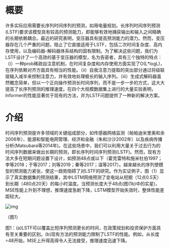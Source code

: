# **概要**

许多实际应用需要长序列时间序列的预测，如用电量规划。长序列时间序列预测(LSTF)要求该模型具有较高的预测能力，即能够有效地捕获输出和输入之间精确的长期依赖耦合。最近的研究表明，变压器具有提高预测能力的潜力。然而，变压器存在几个严重的问题，阻止了它直接适用于LSTF，包括二次时间复杂度、高内存使用，以及编码器-解码器体系结构的固有限制。为了解决这些问题，我们为LSTF设计了一个高效的基于变压器的模型，名为告密者，具有三个独特的特点：（i）一种prob稀疏自注意机制，在时间复杂度和内存使用方面实现了O(L*logL)，在序列依赖对齐方面具有相当的性能。（ii）自我注意力提取的突出部分通过将级联层输入减半来控制注意力，并有效地处理极长的输入序列。（iii）生成式解码器虽然概念简单，但以一个正向操作预测长时间序列，而不是一步一步的方式，这大大提高了长序列预测的推理速度。在四个大规模数据集上进行的大量实验表明，Informer的性能显著优于现有的方法，并为LSTF问题提供了一种新的解决方案。

# **介绍**

时间序列预测是许多领域的关键组成部分，如传感器网络监测（帕帕迪米里奥和余2006年）、能源和智能电网管理、经济和金融（朱和沙沙2002年）以及疾病传播分析(Matsubara等2014年)。在这些场景中，我们可以利用大量关于过去行为的时间序列数据来做出长期的预测，即长序列时间序列预测(LSTF)。然而，现有方法大多在短期问题设置下设计，如预测48点或以下（霍克雷特和施米杜伯1997；李等2018；于等2017；刘等2019；秦等2017；温等2017）。越来越长的序列使模型的预测能力紧张，使这一趋势阻碍了对LSTF的研究。作为实证例子，图（1）显示了真实数据集的预测结果，其中LSTM网络预测了变电站从短期（12点0.5天）到长期（480点20天）的每小时温度。当预测长度大于48点(图(1b)中的实星)，MSE性能上升到不理想，推理速度急剧下降，LSTM模型开始失效时，整体性能差距较大。

![img](file:///C:\Users\GWbryant\AppData\Local\Temp\ksohtml\wpsB41A.tmp.png) 

（图1）

图1：(a)LSTF可以覆盖比短序列预测更长的时间，在政策规划和投资保护方面具有至关重要的区别。(b)现有方法的预测能力限制了LSTF的性能。例如，从长度=48开始，MSE上升得高得令人无法接受，推理速度迅速下降。
